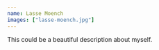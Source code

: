 ```yaml
---
name: Lasse Moench
images: ["lasse-moench.jpg"]
---
```


This could be a beautiful description about myself.
